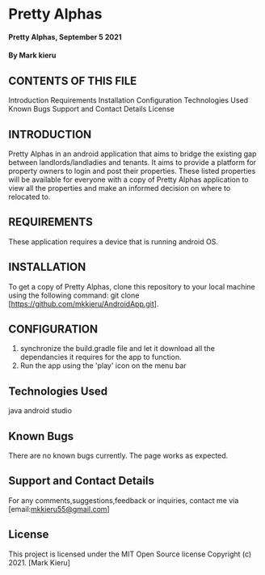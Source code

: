 # Pretty Alphas
#### Pretty Alphas, September 5 2021
#### By Mark kieru

## CONTENTS OF THIS FILE
Introduction
Requirements
Installation
Configuration
Technologies Used
Known Bugs
Support and Contact Details
License


## INTRODUCTION
Pretty Alphas in an android application that aims to bridge the existing gap between landlords/landladies and tenants.
It aims to provide a platform for property owners to login and post their properties.
These listed properties will be available for everyone with a copy of Pretty Alphas application to view all the properties
and make an informed decision on where to relocated to.


## REQUIREMENTS
These application requires a device that is running android OS.

## INSTALLATION
To get a copy of Pretty Alphas, clone this repository to your local machine using the following command:
git clone [https://github.com/mkkieru/AndroidApp.git].

## CONFIGURATION
1. synchronize the build.gradle file and let it download all the dependancies it requires for the app to function.
2. Run the app using the 'play' icon on the menu bar

## Technologies Used
java
android studio

## Known Bugs
There are no known bugs currently. The page works as expected.

## Support and Contact Details
For any comments,suggestions,feedback or inquiries, contact me via [email:mkkieru55@gmail.com]

## License
This project is licensed under the MIT Open Source license Copyright (c) 2021. [Mark Kieru]
